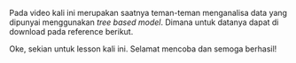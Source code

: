 Pada video kali ini merupakan saatnya teman-teman menganalisa data yang dipunyai menggunakan *tree based model*. Dimana untuk datanya dapat di download pada reference berikut.

Oke, sekian untuk lesson kali ini. Selamat mencoba dan semoga berhasil!